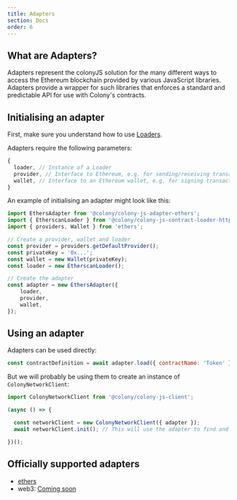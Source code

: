 ```yaml
---
title: Adapters
section: Docs
order: 6
---
```


## What are Adapters?
Adapters represent the colonyJS solution for the many different ways to access the Ethereum blockchain provided by various JavaScript libraries. Adapters provide a wrapper for such libraries that enforces a standard and predictable API for use with Colony's contracts.

## Initialising an adapter

First, make sure you understand how to use [Loaders](/colonyjs/docs-loaders/).

Adapters require the following parameters:

```js
{
  loader, // Instance of a Loader
  provider, // Interface to Ethereum, e.g. for sending/receiving transactions
  wallet, // Interface to an Ethereum wallet, e.g. for signing transactions
}
```

An example of initialising an adapter might look like this:

```js
import EthersAdapter from '@colony/colony-js-adapter-ethers';
import { EtherscanLoader } from '@colony/colony-js-contract-loader-http';
import { providers, Wallet } from 'ethers';

// Create a provider, wallet and loader
const provider = providers.getDefaultProvider();
const privateKey = '0x...';
const wallet = new Wallet(privateKey);
const loader = new EtherscanLoader();

// Create the adapter
const adapter = new EthersAdapter({
    loader,
    provider,
    wallet,
});
```

## Using an adapter

Adapters can be used directly:

```js
const contractDefinition = await adapter.load({ contractName: 'Token' });
```

But we will probably be using them to create an instance of `ColonyNetworkClient`:

```js
import ColonyNetworkClient from '@colony/colony-js-client';

(async () => {

  const networkClient = new ColonyNetworkClient({ adapter });
  await networkClient.init(); // This will use the adapter to find and load the necessary contract

})();
```

## Officially supported adapters

- [ethers](https://github.com/JoinColony/colony-js/tree/master/packages/colony-js-adapter-ethers)
- web3: [Coming soon](https://github.com/JoinColony/colonyJS/issues/75)
